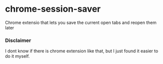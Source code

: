 # chrome-session-saver
Chrome extensio that lets you save the current open tabs and reopen them later

### Disclaimer
I dont know if there is chrome extension like that, but I just found it easier to do it myself.
